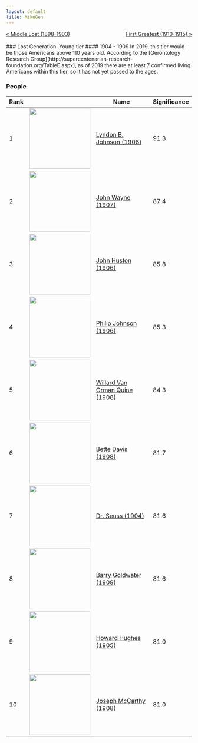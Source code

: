 ```yaml
---
layout: default
title: MikeGen
---
```

<div style="overflow: hidden"><a href="/mike-gen/generations/lost-middle.html" class="previous" style="float: left !important">&laquo; Middle Lost (1898-1903)</a><a href="/mike-gen/generations/greatest-first.html" class="next" style="float: right !important">First Greatest (1910-1915) &raquo;</a></div>
<br>
### Lost Generation: Young tier
#### 1904 - 1909
In 2019, this tier would be those Americans above 110 years old. According to the [Gerontology Research Group](http://supercentenarian-research-foundation.org/TableE.aspx), as of 2019 there are at least 7 confirmed living Americans within this tier, so it has not yet passed to the ages. 

### People

Rank |     | Name                               | Significance 
---- | --- | ---------------------------------- | -------- 
1    | <img src="https://upload.wikimedia.org/wikipedia/commons/c/c3/37_Lyndon_Johnson_3x4.jpg" width="165" /> | [Lyndon B. Johnson (1908)](https://en.wikipedia.org/wiki/Lyndon_B._Johnson) | 91.3
2    | <img src="https://upload.wikimedia.org/wikipedia/commons/7/7b/John_Wayne_-_still_portrait.jpg" width="165" /> | [John Wayne (1907)](https://en.wikipedia.org/wiki/John_Wayne) | 87.4
3    | <img src="https://upload.wikimedia.org/wikipedia/commons/8/80/John_Huston_-_publicity.JPG" width="165" /> | [John Huston (1906)](https://en.wikipedia.org/wiki/John_Huston) | 85.8
4    | <img src="https://upload.wikimedia.org/wikipedia/commons/0/07/Philip_Johnson.2002.FILARDO.jpg" width="165" /> | [Philip Johnson (1906)](https://en.wikipedia.org/wiki/Philip_Johnson) | 85.3
5    | <img src="https://upload.wikimedia.org/wikipedia/commons/6/62/Wvq-passport-1975-400dpi-crop.jpg" width="165" /> | [Willard Van Orman Quine (1908)](https://en.wikipedia.org/wiki/Willard_Van_Orman_Quine) | 84.3
6    | <img src="https://upload.wikimedia.org/wikipedia/commons/4/40/Bette_Davis_-_Photoplay%2C_June_1938.jpg" width="165" /> | [Bette Davis (1908)](https://en.wikipedia.org/wiki/Bette_Davis) | 81.7
7    | <img src="https://upload.wikimedia.org/wikipedia/commons/5/55/Ted_Geisel_NYWTS_2_crop.jpg" width="165" /> | [Dr. Seuss (1904)](https://en.wikipedia.org/wiki/Dr_Suess) | 81.6
8    | <img src="https://upload.wikimedia.org/wikipedia/commons/7/7a/Barry_Goldwater_photo1962.jpg" width="165" /> | [Barry Goldwater (1909)](https://en.wikipedia.org/wiki/Barry_Goldwater) | 81.6
9    | <img src="https://upload.wikimedia.org/wikipedia/commons/1/1b/Howard_Hughes_1938.jpg" width="165" /> | [Howard Hughes (1905)](https://en.wikipedia.org/wiki/Howard_Hughes) | 81.0
10   | <img src="https://upload.wikimedia.org/wikipedia/commons/8/8b/Joseph_McCarthy_adjusted.jpg" width="165" /> | [Joseph McCarthy (1908)](https://en.wikipedia.org/wiki/Joseph_McCarthy) | 81.0
